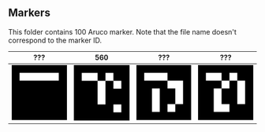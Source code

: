 ## Markers

This folder contains 100 Aruco marker. Note that the file name doesn't correspond to the marker ID.

???             |  560 | ??? | ??? 
:-------------------------:|:-------------------------:|:-------------------------:|:-------------------------:
<img src="https://github.com/hpotechius/DCAITI-Project/blob/master/Markers/marker000.png" width="200">| <img src="https://github.com/hpotechius/DCAITI-Project/blob/master/Markers/marker050.png" width="200"> | <img src="https://github.com/hpotechius/DCAITI-Project/blob/master/Markers/marker075.png" width="200"> | <img src="https://github.com/hpotechius/DCAITI-Project/blob/master/Markers/marker099.png" width="200">



